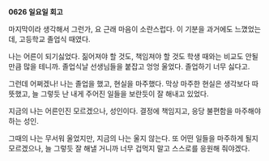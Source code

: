 **0626 일요일 회고**

마지막이라 생각해서 그런가, 요 근래 마음이 소란스럽다.
이 기분을 과거에도 느꼈었는데, 고등학교 졸업식 때였다.

나는 어른이 되기싫었다.
짊어져야 할 것도, 책임져야 할 것도 학생 때와는 비교도 안될 만큼 많을 테니까.
졸업식날 선생님들을 붙잡고 엉엉 울었다. 졸업하기 너무 싫다고.

그런데 어쩌겠나! 나는 졸업을 했고, 현실을 마주했다.
막상 마주한 현실은 생각보다 따뜻했고, 늘 그렇듯 난 내게 주어진 일들을 보란듯이 잘 해내고 있었다.

지금의 나는 어른인진 모르겠으나, 성인이다.
결정에 책임지고, 응당 불편함을 마주해야하는 성인.

그때의 나는 무서워 울었지만, 지금의 나는 울지 않는다.
또 어떤 일들을 마주하게 될지 모르겠으나, 늘 그렇듯 잘 해낼 거니까
너무 겁먹지 말고 스스로를 응원해 줘야겠다.
